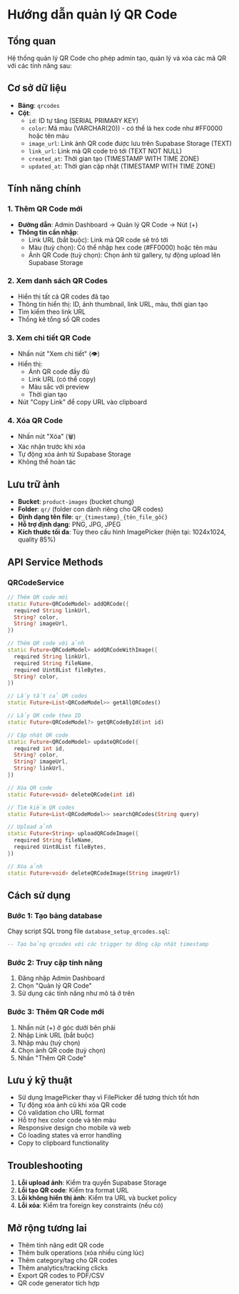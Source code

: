 # Hướng dẫn quản lý QR Code

## Tổng quan
Hệ thống quản lý QR Code cho phép admin tạo, quản lý và xóa các mã QR với các tính năng sau:

## Cơ sở dữ liệu
- **Bảng**: `qrcodes`
- **Cột**:
  - `id`: ID tự tăng (SERIAL PRIMARY KEY)
  - `color`: Mã màu (VARCHAR(20)) - có thể là hex code như #FF0000 hoặc tên màu
  - `image_url`: Link ảnh QR code được lưu trên Supabase Storage (TEXT)
  - `link_url`: Link mà QR code trỏ tới (TEXT NOT NULL)
  - `created_at`: Thời gian tạo (TIMESTAMP WITH TIME ZONE)
  - `updated_at`: Thời gian cập nhật (TIMESTAMP WITH TIME ZONE)

## Tính năng chính

### 1. Thêm QR Code mới
- **Đường dẫn**: Admin Dashboard → Quản lý QR Code → Nút (+)
- **Thông tin cần nhập**:
  - Link URL (bắt buộc): Link mà QR code sẽ trỏ tới
  - Màu (tuỳ chọn): Có thể nhập hex code (#FF0000) hoặc tên màu
  - Ảnh QR Code (tuỳ chọn): Chọn ảnh từ gallery, tự động upload lên Supabase Storage

### 2. Xem danh sách QR Codes
- Hiển thị tất cả QR codes đã tạo
- Thông tin hiển thị: ID, ảnh thumbnail, link URL, màu, thời gian tạo
- Tìm kiếm theo link URL
- Thống kê tổng số QR codes

### 3. Xem chi tiết QR Code
- Nhấn nút "Xem chi tiết" (👁️)
- Hiển thị:
  - Ảnh QR code đầy đủ
  - Link URL (có thể copy)
  - Màu sắc với preview
  - Thời gian tạo
- Nút "Copy Link" để copy URL vào clipboard

### 4. Xóa QR Code
- Nhấn nút "Xóa" (🗑️)
- Xác nhận trước khi xóa
- Tự động xóa ảnh từ Supabase Storage
- Không thể hoàn tác

## Lưu trữ ảnh
- **Bucket**: `product-images` (bucket chung)
- **Folder**: `qr/` (folder con dành riêng cho QR codes)
- **Định dạng tên file**: `qr_{timestamp}_{tên_file_gốc}`
- **Hỗ trợ định dạng**: PNG, JPG, JPEG
- **Kích thước tối đa**: Tùy theo cấu hình ImagePicker (hiện tại: 1024x1024, quality 85%)

## API Service Methods

### QRCodeService
```dart
// Thêm QR code mới
static Future<QRCodeModel> addQRCode({
  required String linkUrl,
  String? color,
  String? imageUrl,
})

// Thêm QR code với ảnh
static Future<QRCodeModel> addQRCodeWithImage({
  required String linkUrl,
  required String fileName,
  required Uint8List fileBytes,
  String? color,
})

// Lấy tất cả QR codes
static Future<List<QRCodeModel>> getAllQRCodes()

// Lấy QR code theo ID
static Future<QRCodeModel?> getQRCodeById(int id)

// Cập nhật QR code
static Future<QRCodeModel> updateQRCode({
  required int id,
  String? color,
  String? imageUrl,
  String? linkUrl,
})

// Xóa QR code
static Future<void> deleteQRCode(int id)

// Tìm kiếm QR codes
static Future<List<QRCodeModel>> searchQRCodes(String query)

// Upload ảnh
static Future<String> uploadQRCodeImage({
  required String fileName,
  required Uint8List fileBytes,
})

// Xóa ảnh
static Future<void> deleteQRCodeImage(String imageUrl)
```

## Cách sử dụng

### Bước 1: Tạo bảng database
Chạy script SQL trong file `database_setup_qrcodes.sql`:
```sql
-- Tạo bảng qrcodes với các trigger tự động cập nhật timestamp
```

### Bước 2: Truy cập tính năng
1. Đăng nhập Admin Dashboard
2. Chọn "Quản lý QR Code"
3. Sử dụng các tính năng như mô tả ở trên

### Bước 3: Thêm QR Code mới
1. Nhấn nút (+) ở góc dưới bên phải
2. Nhập Link URL (bắt buộc)
3. Nhập màu (tuỳ chọn)
4. Chọn ảnh QR code (tuỳ chọn)
5. Nhấn "Thêm QR Code"

## Lưu ý kỹ thuật
- Sử dụng ImagePicker thay vì FilePicker để tương thích tốt hơn
- Tự động xóa ảnh cũ khi xóa QR code
- Có validation cho URL format
- Hỗ trợ hex color code và tên màu
- Responsive design cho mobile và web
- Có loading states và error handling
- Copy to clipboard functionality

## Troubleshooting
1. **Lỗi upload ảnh**: Kiểm tra quyền Supabase Storage
2. **Lỗi tạo QR code**: Kiểm tra format URL
3. **Lỗi không hiển thị ảnh**: Kiểm tra URL và bucket policy
4. **Lỗi xóa**: Kiểm tra foreign key constraints (nếu có)

## Mở rộng tương lai
- Thêm tính năng edit QR code
- Thêm bulk operations (xóa nhiều cùng lúc)
- Thêm category/tag cho QR codes
- Thêm analytics/tracking clicks
- Export QR codes to PDF/CSV
- QR code generator tích hợp
